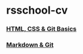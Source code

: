 # rsschool-cv
### [HTML, CSS & Git Basics](https://nikeusov.github.io/rsschool-cv 'HTML, CSS & Git Basics')
### [Markdown & Git](https://nikeusov.github.io/rsschool-cv/cv 'Markdown')
